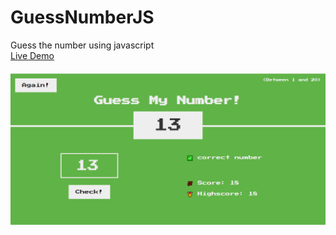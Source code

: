 # GuessNumberJS

Guess the number using javascript <a href='https://benevolent-kelpie-01c935.netlify.app/' style="display:block;margin-bottom:20px">Live Demo</a>
<img src='guessNumber.PNG' style="display:block;margin-top:10px">
